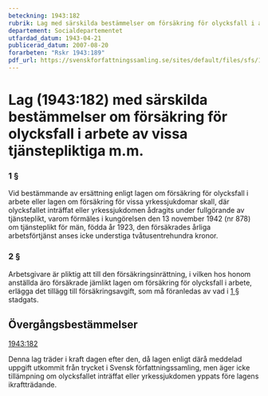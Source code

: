 ```yaml
---
beteckning: 1943:182
rubrik: Lag med särskilda bestämmelser om försäkring för olycksfall i arbete av vissa tjänstepliktiga m.m.
departement: Socialdepartementet
utfardad_datum: 1943-04-21
publicerad_datum: 2007-08-20
forarbeten: "Rskr 1943:189"
pdf_url: https://svenskforfattningssamling.se/sites/default/files/sfs/1943-04/SFS1943-182.pdf
---
```


# Lag (1943:182) med särskilda bestämmelser om försäkring för olycksfall i arbete av vissa tjänstepliktiga m.m.

### 1 §

Vid bestämmande av ersättning enligt lagen om försäkring för olycksfall i arbete eller lagen om försäkring för vissa yrkessjukdomar skall, där olycksfallet inträffat eller yrkessjukdomen ådragits under fullgörande av tjänsteplikt, varom förmäles i kungörelsen den 13 november 1942 (nr 878) om tjänsteplikt för män, födda år 1923, den försäkrades årliga arbetsförtjänst anses icke understiga tvåtusentrehundra kronor.

### 2 §

Arbetsgivare är pliktig att till den försäkringsinrättning, i vilken hos honom anställda äro försäkrade jämlikt lagen om försäkring för olycksfall i arbete, erlägga det tillägg till försäkringsavgift, som må föranledas av vad i [1 §](#1) stadgats.

## Övergångsbestämmelser

[1943:182](https://selex.se/eli/sfs/1943/182)

Denna lag träder i kraft dagen efter den, då lagen enligt därå meddelad uppgift utkommit från trycket i Svensk författningssamling, men äger icke tillämpning om olycksfallet inträffat eller yrkessjukdomen yppats före lagens ikraftträdande.